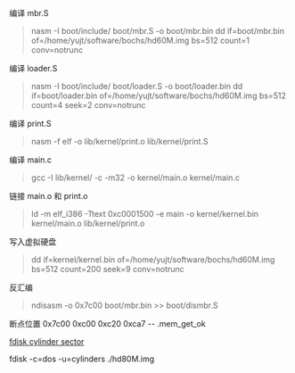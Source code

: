 编译 mbr.S
> nasm -I boot/include/ boot/mbr.S -o boot/mbr.bin
> dd if=boot/mbr.bin of=/home/yujt/software/bochs/hd60M.img bs=512 count=1 conv=notrunc

编译 loader.S
> nasm -I boot/include/ boot/loader.S -o boot/loader.bin
> dd if=boot/loader.bin of=/home/yujt/software/bochs/hd60M.img bs=512 count=4 seek=2 conv=notrunc

编译 print.S
> nasm -f elf -o lib/kernel/print.o lib/kernel/print.S

编译 main.c
> gcc -I lib/kernel/ -c -m32 -o kernel/main.o kernel/main.c

链接 main.o 和 print.o
> ld -m elf_i386 -Ttext 0xc0001500 -e main -o kernel/kernel.bin kernel/main.o lib/kernel/print.o

写入虚拟硬盘
> dd if=kernel/kernel.bin of=/home/yujt/software/bochs/hd60M.img bs=512 count=200 seek=9 conv=notrunc


反汇编
> ndisasm -o 0x7c00 boot/mbr.bin >> boot/dismbr.S


断点位置
0x7c00
0xc00
0xc20
0xca7   -- .mem_get_ok


[fdisk cylinder sector](https://www.imooc.com/qadetail/58073)

fdisk -c=dos -u=cylinders ./hd80M.img